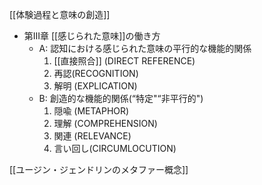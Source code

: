 
[[体験過程と意味の創造]]
- 第III章 [[感じられた意味]]の働き方
    - A: 認知における感じられた意味の平行的な機能的関係
        1. [[直接照合]] (DIRECT REFERENCE)
        2. 再認(RECOGNITION)
        3. 解明 (EXPLICATION)
    - B: 創造的な機能的関係(“特定"“非平行的")
        1. 隠喩 (METAPHOR)
        2. 理解 (COMPREHENSION)
        3. 関連 (RELEVANCE)
        4. 言い回し(CIRCUMLOCUTION)

[[ユージン・ジェンドリンのメタファー概念]]
